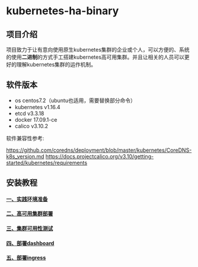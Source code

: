 # kubernetes-ha-binary

## 项目介绍
项目致力于让有意向使用原生kubernetes集群的企业或个人，可以方便的、系统的使用**二进制**的方式手工搭建kubernetes高可用集群。并且让相关的人员可以更好的理解kubernetes集群的运作机制。

## 软件版本
- os centos7.2（ubuntu也适用，需要替换部分命令）
- kubernetes v1.16.4
- etcd v3.3.18
- docker 17.09.1-ce
- calico v3.10.2

软件兼容性参考:

https://github.com/coredns/deployment/blob/master/kubernetes/CoreDNS-k8s_version.md
https://docs.projectcalico.org/v3.10/getting-started/kubernetes/requirements

## 安装教程
#### [一、实践环境准备][1]
#### [二、高可用集群部署][2]
#### [三、集群可用性测试][3]
#### [四、部署dashboard][4]
#### [五、部署ingress][5]

[1]:https://gitee.com/fandd/kubernetes-ha-binary/blob/master/docs/1-prepare.md
[2]:https://gitee.com/fandd/kubernetes-ha-binary/blob/master/docs/2-ha-deploy.md
[3]:https://gitee.com/fandd/kubernetes-ha-binary/blob/master/docs/3-test.md
[4]:https://gitee.com/fandd/kubernetes-ha-binary/blob/master/docs/4-dashboard.md
[5]:https://gitee.com/fandd/kubernetes-ha-binary/blob/master/docs/5-ingress-nginx.md
